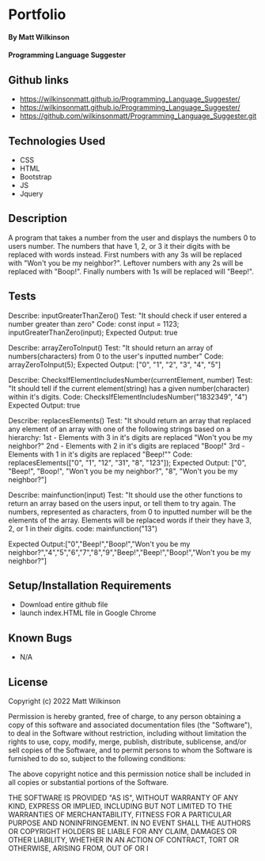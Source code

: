 # Portfolio

#### By Matt Wilkinson

#### Programming Language Suggester

## Github links
* https://wilkinsonmatt.github.io/Programming_Language_Suggester/
* https://wilkinsonmatt.github.io/Programming_Language_Suggester/
* https://github.com/wilkinsonmatt/Programming_Language_Suggester.git

## Technologies Used

* CSS
* HTML
* Bootstrap
* JS
* Jquery

## Description

 A program that takes a number from the user and displays the numbers 0 to users number. The numbers that have 1, 2, or 3 it their digits with be replaced with words instead. First numbers with any 3s will be replaced with "Won't you be my neighbor?". Leftover numbers with any 2s will be replaced with "Boop!". Finally numbers with 1s will be replaced will "Beep!". 
 

## Tests

Describe: inputGreaterThanZero()
  Test: "It should check if user entered a number greater than zero"
  Code: const input = 1123; 
        inputGreaterThanZero(input);
  Expected Output: true 

Describe: arrayZeroToInput()
  Test: "It should return an array of numbers(characters) from 0 to the user's inputted number"
  Code: arrayZeroToInput(5);
  Expected Output: ["0", "1", "2", "3", "4", "5"]

Describe: ChecksIfElementIncludesNumber(currentElement, number)
  Test: "It should tell if the current element(string) has a given number(character) within it's digits.
  Code: ChecksIfElementIncludesNumber("1832349", "4")
  Expected Output: true

Describe: replacesElements()
  Test: "It should return an array that replaced any element of an array with one of the following strings based on a hierarchy: 
          1st - Elements with 3 in it's digits are replaced "Won't you be my neighbor?"
          2nd - Elements with 2 in it's digits are replaced "Boop!"
          3rd - Elements with 1 in it's digits are replaced "Beep!""
  Code: replacesElements(["0", "1", "12", "31", "8", "123"]);
  Expected Output: ["0", "Beep!", "Boop!", "Won't you be my neighbor?", "8", "Won't you be my neighbor?"]

Describe: mainfunction(input)
  Test: "It should use the other functions to return an array based on the users input, or tell them to try again. The numbers, represented as characters, from 0 to inputted number will be the elements of the array. Elements will be replaced words if their they have 3, 2, or 1 in their digits.
  code: mainfunction("13")

  Expected Output:["0","Beep!","Boop!","Won't you be my neighbor?","4","5","6","7","8","9","Beep!","Beep!","Boop!","Won't you be my neighbor?"]

## Setup/Installation Requirements

* Download entire github file
* launch index.HTML file in Google Chrome

## Known Bugs

* N/A

## License

Copyright (c) 2022 Matt Wilkinson

Permission is hereby granted, free of charge, to any person obtaining a copy
of this software and associated documentation files (the "Software"), to deal
in the Software without restriction, including without limitation the rights
to use, copy, modify, merge, publish, distribute, sublicense, and/or sell
copies of the Software, and to permit persons to whom the Software is
furnished to do so, subject to the following conditions:

The above copyright notice and this permission notice shall be included in all
copies or substantial portions of the Software.

THE SOFTWARE IS PROVIDED "AS IS", WITHOUT WARRANTY OF ANY KIND, EXPRESS OR
IMPLIED, INCLUDING BUT NOT LIMITED TO THE WARRANTIES OF MERCHANTABILITY,
FITNESS FOR A PARTICULAR PURPOSE AND NONINFRINGEMENT. IN NO EVENT SHALL THE
AUTHORS OR COPYRIGHT HOLDERS BE LIABLE FOR ANY CLAIM, DAMAGES OR OTHER
LIABILITY, WHETHER IN AN ACTION OF CONTRACT, TORT OR OTHERWISE, ARISING FROM,
OUT OF OR I